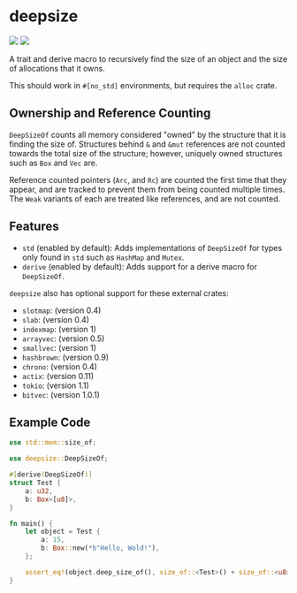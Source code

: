 
# deepsize
![](https://img.shields.io/crates/v/deepsize.svg) [![](https://img.shields.io/badge/docs-deepsize-blue.svg)](https://docs.rs/deepsize)

A trait and derive macro to recursively find the size of an object
and the size of allocations that it owns.

This should work in `#[no_std]` environments, but requires the `alloc` crate.

## Ownership and Reference Counting

`DeepSizeOf` counts all memory considered "owned" by the structure
that it is finding the size of.  Structures behind `&` and `&mut`
references are not counted towards the total size of the structure;
however, uniquely owned structures such as `Box` and `Vec` are.

Reference counted pointers (`Arc`, and `Rc`) are counted the first
time that they appear, and are tracked to prevent them from being
counted multiple times.  The `Weak` variants of each are treated like
references, and are not counted.

## Features

* `std` (enabled by default): Adds implementations of `DeepSizeOf`
  for types only found in `std` such as `HashMap` and `Mutex`.
* `derive` (enabled by default): Adds support for a derive macro for
  `DeepSizeOf`.

`deepsize` also has optional support for these external crates:

* `slotmap`: (version 0.4)
* `slab`: (version 0.4)
* `indexmap`: (version 1)
* `arrayvec`: (version 0.5)
* `smallvec`: (version 1)
* `hashbrown`: (version 0.9)
* `chrono`: (version 0.4)
* `actix`: (version 0.11)
* `tokio`: (version 1.1)
* `bitvec`: (version 1.0.1)

## Example Code

```rust
use std::mem::size_of;

use deepsize::DeepSizeOf;

#[derive(DeepSizeOf)]
struct Test {
    a: u32,
    b: Box<[u8]>,
}

fn main() {
    let object = Test {
        a: 15,
        b: Box::new(*b"Hello, Wold!"),
    };

    assert_eq!(object.deep_size_of(), size_of::<Test>() + size_of::<u8>() * 12);
}
```

